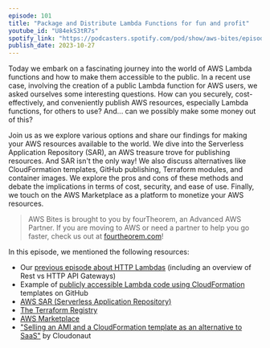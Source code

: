 ```yaml
---
episode: 101
title: "Package and Distribute Lambda Functions for fun and profit"
youtube_id: "U84ekS3tR7s"
spotify_link: "https://podcasters.spotify.com/pod/show/aws-bites/episodes/101--Package-and-Distribute-Lambda-Functions-for-fun-and-profit-e2audov"
publish_date: 2023-10-27
---
```


Today we embark on a fascinating journey into the world of AWS Lambda functions and how to make them accessible to the public. In a recent use case, involving the creation of a public Lambda function for AWS users, we asked ourselves some interesting questions. How can you securely, cost-effectively, and conveniently publish AWS resources, especially Lambda functions, for others to use? And... can we possibly make some money out of this?

Join us as we explore various options and share our findings for making your AWS resources available to the world. We dive into the Serverless Application Repository (SAR), an AWS treasure trove for publishing resources. And SAR isn't the only way! We also discuss alternatives like CloudFormation templates, GitHub publishing, Terraform modules, and container images. We explore the pros and cons of these methods and debate the implications in terms of cost, security, and ease of use. Finally, we touch on the AWS Marketplace as a platform to monetize your AWS resources.


> AWS Bites is brought to you by fourTheorem, an Advanced AWS Partner. If you are moving to AWS or need a partner to help you go faster, check us out at [fourtheorem.com](https://fourtheorem.com)!


In this episode, we mentioned the following resources:

- Our [previous episode about HTTP Lambdas](https://awsbites.com/74-function-urls-vs-api-gateway/) (including an overview of Rest vs HTTP API Gateways)
- Example of [publicly accessible Lambda code using CloudFormation](https://github.com/eoinsha/public-s3-lambda-code-example) templates on GitHub
- [AWS SAR (Serverless Application Repository)](https://aws.amazon.com/serverless/serverlessrepo/)
- [The Terraform Registry](https://registry.terraform.io/)
- [AWS Marketplace](https://aws.amazon.com/marketplace)
- ["Selling an AMI and a CloudFormation template as an alternative to SaaS"](https://cloudonaut.io/selling-ami-cloudformation-alternative-saas/) by Cloudonaut
